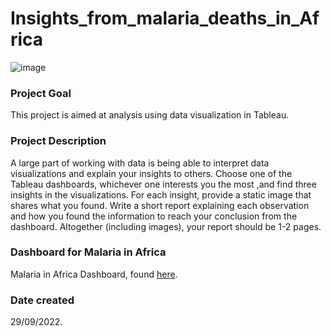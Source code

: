 # Insights_from_malaria_deaths_in_Africa


![image](https://www.isaaa.org/kc/cropbiotechupdate/files/images/523202232414AM.jpg)

### Project Goal

This project is aimed at analysis using data visualization in Tableau. 

### Project Description

A large part of working with data is being able to interpret data visualizations and explain your insights to others.
Choose one  of the Tableau dashboards,  whichever one interests you the most ,and find three insights in the visualizations. 
For each insight, provide a static image that shares what you found. Write a short report explaining each observation and how 
you found the information to reach your conclusion from the dashboard. Altogether (including images), your report should be 1-2 pages.

### Dashboard for Malaria in Africa

Malaria in Africa Dashboard, found [here](https://public.tableau.com/views/MakeoverMonday34Malaria_0/MalariainAfrica?:embed=y&:showVizHome=no&:display_count=y&:display_static_image=y&:bootstrapWhenNotified=true).


### Date created
29/09/2022.
